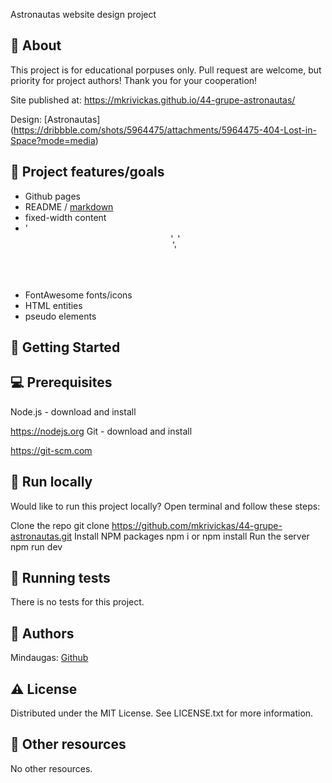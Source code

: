 Astronautas
website design project

## 🌟 About

This project is for educational porpuses only. Pull request are welcome, but priority for project authors! Thank you for your cooperation!

Site published at: https://mkrivickas.github.io/44-grupe-astronautas/

Design: [Astronautas] (https://dribbble.com/shots/5964475/attachments/5964475-404-Lost-in-Space?mode=media)

## 🎯 Project features/goals

- Github pages
- README / [markdown](https://docs.github.com/en/get-started/writting-on-github/getting-started-with-writing-and-formatting-on-github/basic-writing-and-formatting-syntax)
- fixed-width content
- '<header>', '<footer>'
- FontAwesome fonts/icons
- HTML entities
- pseudo elements

## 🧰 Getting Started

## 💻 Prerequisites

Node.js - download and install

https://nodejs.org
Git - download and install

https://git-scm.com

## 🏃 Run locally

Would like to run this project locally? Open terminal and follow these steps:

Clone the repo
git clone https://github.com/mkrivickas/44-grupe-astronautas.git
Install NPM packages
npm i
or
npm install
Run the server
npm run dev

## 🧪 Running tests

There is no tests for this project.

## 🎅 Authors

Mindaugas: [Github](https://github.com/mkrivickas)

## ⚠️ License

Distributed under the MIT License. See LICENSE.txt for more information.

## 🔗 Other resources

No other resources.
